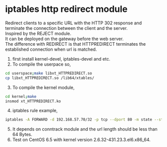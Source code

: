 iptables http redirect module
=============================
Redirect clients to a specific URL with the HTTP 302 response and terminate the connection between the client and the server.  
Inspired by the REJECT module.  
It can be deployed on the gateway before the web server.  
The difference with REDIRECT is that HTTPREDIRECT terminates the established connection when url is matched.

1. first install kernel-devel, iptables-devel and etc.
2. To compile the userpace so,
```bash
cd userspace;make libxt_HTTPREDIRECT.so
cp libxt_HTTPREDIRECT.so /lib64/xtables/
```
3. To compile the kernel module,
```bash
cd kernel;make
insmod xt_HTTPREDIRECT.ko
```
4. iptables rule example,
```bash
iptables -A FORWARD -d 192.168.57.70/32 -p tcp --dport 80 -m state --state ESTABLISHED -m connbytes --connbytes 2:5 --connbytes-mode packets --connbytes-dir original -m string --string "HTTP/1." --algo kmp --from 40 --to 100 -j HTTPREDIRECT --httpredirect-url "http://www.abc.com"
```
5. It depends on conntrack module and the url length should be less than 64 Bytes.
6. Test on CentOS 6.5 with kernel version 2.6.32-431.23.3.el6.x86_64.
